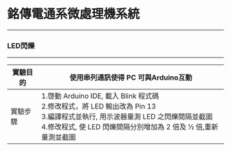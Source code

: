 # 銘傳電通系微處理機系統

----

### LED閃爍

----
|實驗目的   |使用串列通訊使得 PC 可與Arduino互動 |
| --- | --- |
|實驗步驟|1.啓動 Arduino IDE, 載入 Blink 程式碼<br>2.修改程式，將 LED 輸出改為 Pin 13<br>3.編譯程式並執行, 用示波器量測 LED 之閃爍間隔並截圖<br>4.修改程式, 使 LED 閃爍間隔分別增加為 2 倍及 ½ 倍,重新量測並截圖
